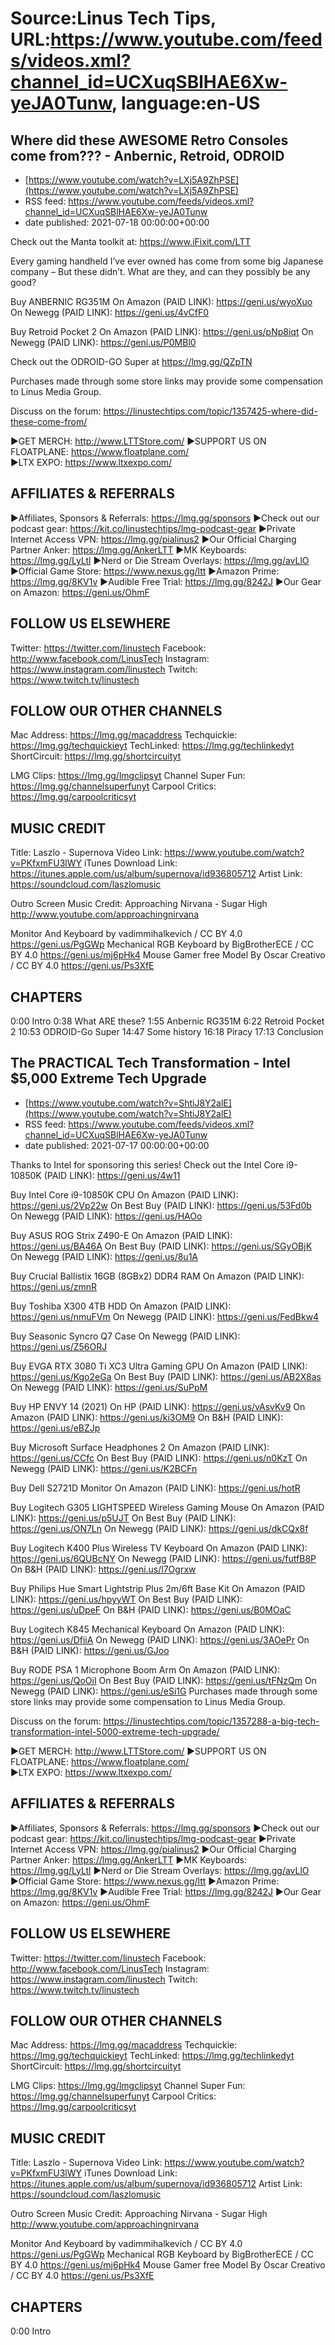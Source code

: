 # Source:Linus Tech Tips, URL:https://www.youtube.com/feeds/videos.xml?channel_id=UCXuqSBlHAE6Xw-yeJA0Tunw, language:en-US

## Where did these AWESOME Retro Consoles come from??? - Anbernic, Retroid, ODROID
 - [https://www.youtube.com/watch?v=LXj5A9ZhPSE](https://www.youtube.com/watch?v=LXj5A9ZhPSE)
 - RSS feed: https://www.youtube.com/feeds/videos.xml?channel_id=UCXuqSBlHAE6Xw-yeJA0Tunw
 - date published: 2021-07-18 00:00:00+00:00

Check out the Manta toolkit at: https://www.iFixit.com/LTT

Every gaming handheld I’ve ever owned has come from some big Japanese company – But these didn’t. What are they, and can they possibly be any good?

Buy ANBERNIC RG351M
On Amazon (PAID LINK): https://geni.us/wyoXuo
On Newegg (PAID LINK): https://geni.us/4vCfF0

Buy Retroid Pocket 2
On Amazon (PAID LINK): https://geni.us/pNp8iqt
On Newegg (PAID LINK): https://geni.us/P0MBl0

Check out the ODROID-GO Super at https://lmg.gg/QZpTN 

Purchases made through some store links may provide some compensation to Linus Media Group.

Discuss on the forum: https://linustechtips.com/topic/1357425-where-did-these-come-from/


►GET MERCH: http://www.LTTStore.com/
►SUPPORT US ON FLOATPLANE: https://www.floatplane.com/  
►LTX EXPO: https://www.ltxexpo.com/   

AFFILIATES & REFERRALS
---------------------------------------------------
►Affiliates, Sponsors & Referrals: https://lmg.gg/sponsors
►Check out our podcast gear: https://kit.co/linustechtips/lmg-podcast-gear
►Private Internet Access VPN: https://lmg.gg/pialinus2
►Our Official Charging Partner Anker: https://lmg.gg/AnkerLTT
►MK Keyboards: https://lmg.gg/LyLtl
►Nerd or Die Stream Overlays: https://lmg.gg/avLlO
►Official Game Store: https://www.nexus.gg/ltt
►Amazon Prime: https://lmg.gg/8KV1v
►Audible Free Trial: https://lmg.gg/8242J
►Our Gear on Amazon: https://geni.us/OhmF

FOLLOW US ELSEWHERE
---------------------------------------------------  
Twitter: https://twitter.com/linustech
Facebook: http://www.facebook.com/LinusTech
Instagram: https://www.instagram.com/linustech
Twitch: https://www.twitch.tv/linustech

FOLLOW OUR OTHER CHANNELS
---------------------------------------------------  
Mac Address: https://lmg.gg/macaddress
Techquickie: https://lmg.gg/techquickieyt
TechLinked: https://lmg.gg/techlinkedyt
ShortCircuit: https://lmg.gg/shortcircuityt

LMG Clips: https://lmg.gg/lmgclipsyt
Channel Super Fun: https://lmg.gg/channelsuperfunyt
Carpool Critics: https://lmg.gg/carpoolcriticsyt

MUSIC CREDIT
---------------------------------------------------  
Title: Laszlo - Supernova
Video Link: https://www.youtube.com/watch?v=PKfxmFU3lWY
iTunes Download Link: https://itunes.apple.com/us/album/supernova/id936805712
Artist Link: https://soundcloud.com/laszlomusic

Outro Screen Music Credit: Approaching Nirvana - Sugar High http://www.youtube.com/approachingnirvana

Monitor And Keyboard by vadimmihalkevich / CC BY 4.0  https://geni.us/PgGWp
Mechanical RGB Keyboard by BigBrotherECE / CC BY 4.0 https://geni.us/mj6pHk4
Mouse Gamer free Model By Oscar Creativo / CC BY 4.0 https://geni.us/Ps3XfE

CHAPTERS
---------------------------------------------------  
0:00 Intro
0:38 What ARE these?
1:55 Anbernic RG351M
6:22 Retroid Pocket 2
10:53 ODROID-Go Super
14:47 Some history
16:18 Piracy
17:13 Conclusion

## The PRACTICAL Tech Transformation - Intel $5,000 Extreme Tech Upgrade
 - [https://www.youtube.com/watch?v=ShtiJ8Y2alE](https://www.youtube.com/watch?v=ShtiJ8Y2alE)
 - RSS feed: https://www.youtube.com/feeds/videos.xml?channel_id=UCXuqSBlHAE6Xw-yeJA0Tunw
 - date published: 2021-07-17 00:00:00+00:00

Thanks to Intel for sponsoring this series! Check out the Intel Core i9-10850K (PAID LINK): https://geni.us/4w11

Buy Intel Core i9-10850K CPU
On Amazon (PAID LINK): https://geni.us/2Vp22w
On Best Buy (PAID LINK): https://geni.us/53Fd0b 
On Newegg (PAID LINK): https://geni.us/HAOo

Buy ASUS ROG Strix Z490-E
On Amazon (PAID LINK): https://geni.us/BA46A
On Best Buy (PAID LINK): https://geni.us/SGyOBjK
On Newegg (PAID LINK): https://geni.us/8u1A

Buy Crucial Ballistix 16GB (8GBx2) DDR4 RAM
On Amazon (PAID LINK): https://geni.us/zmnR

Buy Toshiba X300 4TB HDD
On Amazon (PAID LINK): https://geni.us/nmuFVm
On Newegg (PAID LINK): https://geni.us/FedBkw4

Buy Seasonic Syncro Q7 Case
On Newegg (PAID LINK): https://geni.us/Z56ORJ

Buy EVGA RTX 3080 Ti XC3 Ultra Gaming GPU
On Amazon (PAID LINK): https://geni.us/Kgo2eGa
On Best Buy (PAID LINK): https://geni.us/AB2X8as
On Newegg (PAID LINK): https://geni.us/SuPpM

Buy HP ENVY 14 (2021)
On HP (PAID LINK): https://geni.us/vAsvKv9
On Amazon (PAID LINK): https://geni.us/ki3OM9
On B&H (PAID LINK): https://geni.us/eBZJp

Buy Microsoft Surface Headphones 2
On Amazon (PAID LINK): https://geni.us/CCfc
On Best Buy (PAID LINK): https://geni.us/n0KzT
On Newegg (PAID LINK): https://geni.us/K2BCFn

Buy Dell S2721D Monitor
On Amazon (PAID LINK): https://geni.us/hotR

Buy Logitech G305 LIGHTSPEED Wireless Gaming Mouse
On Amazon (PAID LINK): https://geni.us/p5UJT
On Best Buy (PAID LINK): https://geni.us/ON7Ln
On Newegg (PAID LINK): https://geni.us/dkCQx8f

Buy Logitech K400 Plus Wireless TV Keyboard
On Amazon (PAID LINK): https://geni.us/6QUBcNY
On Newegg (PAID LINK): https://geni.us/futfB8P
On B&H (PAID LINK): https://geni.us/l7Ogrxw

Buy Philips Hue Smart Lightstrip Plus 2m/6ft Base Kit
On Amazon (PAID LINK): https://geni.us/hpyyWT
On Best Buy (PAID LINK): https://geni.us/uDpeF
On B&H (PAID LINK): https://geni.us/B0MOaC

Buy Logitech K845 Mechanical Keyboard
On Amazon (PAID LINK): https://geni.us/DfiiA
On Newegg (PAID LINK): https://geni.us/3AOePr
On B&H (PAID LINK): https://geni.us/GJoo

Buy RODE PSA 1 Microphone Boom Arm
On Amazon (PAID LINK): https://geni.us/QoOiI
On Best Buy (PAID LINK): https://geni.us/tFNzQm
On Newegg (PAID LINK): https://geni.us/eSi1G
Purchases made through some store links may provide some compensation to Linus Media Group.

Discuss on the forum: https://linustechtips.com/topic/1357288-a-big-tech-transformation-intel-5000-extreme-tech-upgrade/

►GET MERCH: http://www.LTTStore.com/
►SUPPORT US ON FLOATPLANE: https://www.floatplane.com/  
►LTX EXPO: https://www.ltxexpo.com/   

AFFILIATES & REFERRALS
---------------------------------------------------
►Affiliates, Sponsors & Referrals: https://lmg.gg/sponsors
►Check out our podcast gear: https://kit.co/linustechtips/lmg-podcast-gear
►Private Internet Access VPN: https://lmg.gg/pialinus2
►Our Official Charging Partner Anker: https://lmg.gg/AnkerLTT
►MK Keyboards: https://lmg.gg/LyLtl
►Nerd or Die Stream Overlays: https://lmg.gg/avLlO
►Official Game Store: https://www.nexus.gg/ltt
►Amazon Prime: https://lmg.gg/8KV1v
►Audible Free Trial: https://lmg.gg/8242J
►Our Gear on Amazon: https://geni.us/OhmF

FOLLOW US ELSEWHERE
---------------------------------------------------  
Twitter: https://twitter.com/linustech
Facebook: http://www.facebook.com/LinusTech
Instagram: https://www.instagram.com/linustech
Twitch: https://www.twitch.tv/linustech

FOLLOW OUR OTHER CHANNELS
---------------------------------------------------  
Mac Address: https://lmg.gg/macaddress
Techquickie: https://lmg.gg/techquickieyt
TechLinked: https://lmg.gg/techlinkedyt
ShortCircuit: https://lmg.gg/shortcircuityt

LMG Clips: https://lmg.gg/lmgclipsyt
Channel Super Fun: https://lmg.gg/channelsuperfunyt
Carpool Critics: https://lmg.gg/carpoolcriticsyt

MUSIC CREDIT
---------------------------------------------------  
Title: Laszlo - Supernova
Video Link: https://www.youtube.com/watch?v=PKfxmFU3lWY
iTunes Download Link: https://itunes.apple.com/us/album/supernova/id936805712
Artist Link: https://soundcloud.com/laszlomusic

Outro Screen Music Credit: Approaching Nirvana - Sugar High http://www.youtube.com/approachingnirvana

Monitor And Keyboard by vadimmihalkevich / CC BY 4.0  https://geni.us/PgGWp
Mechanical RGB Keyboard by BigBrotherECE / CC BY 4.0 https://geni.us/mj6pHk4
Mouse Gamer free Model By Oscar Creativo / CC BY 4.0 https://geni.us/Ps3XfE

CHAPTERS
---------------------------------------------------  
0:00 Intro

